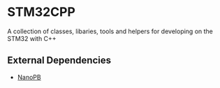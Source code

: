 
# STM32CPP

A collection of classes, libaries, tools and helpers for developing on the STM32 with C++

## External Dependencies
* [NanoPB](https://github.com/nanopb/nanopb/)

